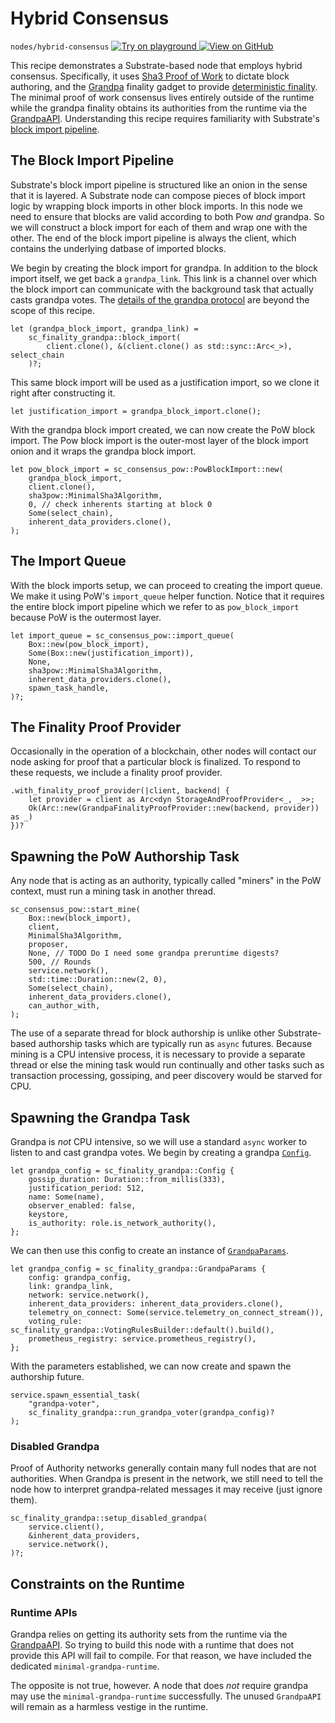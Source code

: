 # Hybrid Consensus

`nodes/hybrid-consensus`
[
	![Try on playground](https://img.shields.io/badge/Playground-Try%20it!-brightgreen?logo=Parity%20Substrate)
](https://playground-staging.substrate.dev/?deploy=recipes&files=%2Fhome%2Fsubstrate%2Fworkspace%2Fnodes%2Fhybrid-consensus%2Fsrc%2Flib.rs)
[
	![View on GitHub](https://img.shields.io/badge/Github-View%20Code-brightgreen?logo=github)
](https://github.com/substrate-developer-hub/recipes/tree/master/nodes/hybrid-consensus/src/lib.rs)

This recipe demonstrates a Substrate-based node that employs hybrid consensus. Specifically, it uses
[Sha3 Proof of Work](./sha3-pow-consensus.md) to dictate block authoring, and the
[Grandpa](https://substrate.dev/rustdocs/v2.0.0-rc2/sc_finality_grandpa/index.html) finality gadget to provide
[deterministic finality](https://substrate.dev/docs/en/knowledgebase/advanced/consensus#finality). The minimal proof
of work consensus lives entirely outside of the runtime while the grandpa finality obtains its
authorities from the runtime via the
[GrandpaAPI](https://crates.parity.io/sp_finality_grandpa/trait.GrandpaApi.html). Understanding this
recipe requires familiarity with Substrate's
[block import pipeline](https://substrate.dev/docs/en/knowledgebase/advanced/block-import).

## The Block Import Pipeline

Substrate's block import pipeline is structured like an onion in the sense that it is layered. A
Substrate node can compose pieces of block import logic by wrapping block imports in other block
imports. In this node we need to ensure that blocks are valid according to both Pow _and_ grandpa.
So we will construct a block import for each of them and wrap one with the other. The end of the
block import pipeline is always the client, which contains the underlying datbase of imported
blocks.

We begin by creating the block import for grandpa. In addition to the block import itself, we get
back a `grandpa_link`. This link is a channel over which the block import can communicate with the
background task that actually casts grandpa votes. The
[details of the grandpa protocol](https://research.web3.foundation/en/latest/polkadot/GRANDPA.html)
are beyond the scope of this recipe.

```rust, ignore
let (grandpa_block_import, grandpa_link) =
	sc_finality_grandpa::block_import(
		client.clone(), &(client.clone() as std::sync::Arc<_>), select_chain
	)?;
```

This same block import will be used as a justification import, so we clone it right after
constructing it.

```rust, ignore
let justification_import = grandpa_block_import.clone();
```

With the grandpa block import created, we can now create the PoW block import. The Pow block import
is the outer-most layer of the block import onion and it wraps the grandpa block import.

```rust, ignore
let pow_block_import = sc_consensus_pow::PowBlockImport::new(
	grandpa_block_import,
	client.clone(),
	sha3pow::MinimalSha3Algorithm,
	0, // check inherents starting at block 0
	Some(select_chain),
	inherent_data_providers.clone(),
);
```

## The Import Queue

With the block imports setup, we can proceed to creating the import queue. We make it using PoW's
`import_queue` helper function. Notice that it requires the entire block import pipeline which we
refer to as `pow_block_import` because PoW is the outermost layer.

```rust, ignore
let import_queue = sc_consensus_pow::import_queue(
	Box::new(pow_block_import),
	Some(Box::new(justification_import)),
	None,
	sha3pow::MinimalSha3Algorithm,
	inherent_data_providers.clone(),
	spawn_task_handle,
)?;
```

## The Finality Proof Provider

Occasionally in the operation of a blockchain, other nodes will contact our node asking for proof
that a particular block is finalized. To respond to these requests, we include a finality proof
provider.

```rust, ignore
.with_finality_proof_provider(|client, backend| {
	let provider = client as Arc<dyn StorageAndProofProvider<_, _>>;
	Ok(Arc::new(GrandpaFinalityProofProvider::new(backend, provider)) as _)
})?
```

## Spawning the PoW Authorship Task

Any node that is acting as an authority, typically called "miners" in the PoW context, must run a
mining task in another thread.

```rust, ignore
sc_consensus_pow::start_mine(
	Box::new(block_import),
	client,
	MinimalSha3Algorithm,
	proposer,
	None, // TODO Do I need some grandpa preruntime digests?
	500, // Rounds
	service.network(),
	std::time::Duration::new(2, 0),
	Some(select_chain),
	inherent_data_providers.clone(),
	can_author_with,
);
```

The use of a separate thread for block authorship is unlike other Substrate-based authorship tasks
which are typically run as `async` futures. Because mining is a CPU intensive process, it is
necessary to provide a separate thread or else the mining task would run continually and other tasks
such as transaction processing, gossiping, and peer discovery would be starved for CPU.

## Spawning the Grandpa Task

Grandpa is _not_ CPU intensive, so we will use a standard `async` worker to listen to and cast
grandpa votes. We begin by creating a grandpa
[`Config`](https://crates.parity.io/sc_finality_grandpa/struct.Config.html).

```rust, ignore
let grandpa_config = sc_finality_grandpa::Config {
	gossip_duration: Duration::from_millis(333),
	justification_period: 512,
	name: Some(name),
	observer_enabled: false,
	keystore,
	is_authority: role.is_network_authority(),
};
```

We can then use this config to create an instance of
[`GrandpaParams`](https://crates.parity.io/sc_finality_grandpa/struct.GrandpaParams.html).

```rust, ignore
let grandpa_config = sc_finality_grandpa::GrandpaParams {
	config: grandpa_config,
	link: grandpa_link,
	network: service.network(),
	inherent_data_providers: inherent_data_providers.clone(),
	telemetry_on_connect: Some(service.telemetry_on_connect_stream()),
	voting_rule: sc_finality_grandpa::VotingRulesBuilder::default().build(),
	prometheus_registry: service.prometheus_registry(),
};
```

With the parameters established, we can now create and spawn the authorship future.

```rust, ignore
service.spawn_essential_task(
	"grandpa-voter",
	sc_finality_grandpa::run_grandpa_voter(grandpa_config)?
);
```

### Disabled Grandpa

Proof of Authority networks generally contain many full nodes that are not authorities. When Grandpa
is present in the network, we still need to tell the node how to interpret grandpa-related messages
it may receive (just ignore them).

```rust, ignore
sc_finality_grandpa::setup_disabled_grandpa(
	service.client(),
	&inherent_data_providers,
	service.network(),
)?;
```

## Constraints on the Runtime

### Runtime APIs

Grandpa relies on getting its authority sets from the runtime via the
[GrandpaAPI](https://crates.parity.io/sp_finality_grandpa/trait.GrandpaApi.html). So trying to build
this node with a runtime that does not provide this API will fail to compile. For that reason, we
have included the dedicated `minimal-grandpa-runtime`.

The opposite is not true, however. A node that does _not_ require grandpa may use the
`minimal-grandpa-runtime` successfully. The unused `GrandpaAPI` will remain as a harmless vestige in
the runtime.
